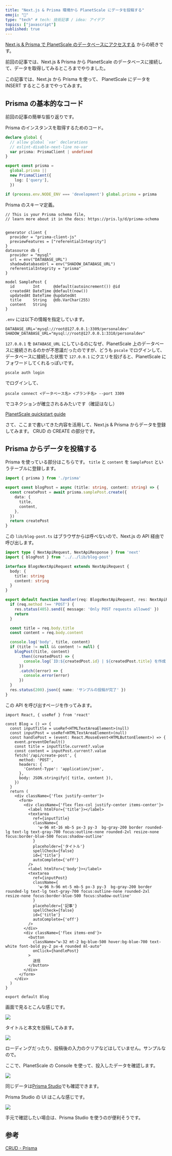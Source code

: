 ```yaml
---
title: "Next.js & Prisma 環境から PlanetScale にデータを投稿する"
emoji: "📌"
type: "tech" # tech: 技術記事 / idea: アイデア
topics: ["javascript"]
published: true
---
```


[Next.js & Prisma で PlanetScale のデータベースにアクセスする](https://zenn.dev/fjsh/articles/733a1334ffc1c8) からの続きです。

前回の記事では、Next.js & Prisma から PlanetScale のデータベースに接続して、データを取得してみるところまでやりました。

この記事では、Next.js から Prisma を使って、 PlanetScale にデータを INSERT するところまでやってみます。

## Prisma の基本的なコード

前回の記事の簡単な振り返りです。

Prisma のインスタンスを取得するためのコード。

```js:lib/prisma.ts
declare global {
  // allow global `var` declarations
  // eslint-disable-next-line no-var
  var prisma: PrismaClient | undefined
}

export const prisma =
  global.prisma ||
  new PrismaClient({
    log: ['query'],
  })

if (process.env.NODE_ENV === 'development') global.prisma = prisma
```

Prisma のスキーマ定義。

```prisma:prisma/schema.prisma
// This is your Prisma schema file,
// learn more about it in the docs: https://pris.ly/d/prisma-schema


generator client {
  provider = "prisma-client-js"
  previewFeatures = ["referentialIntegrity"]
}
datasource db {
  provider = "mysql"
  url = env("DATABASE_URL")
  shadowDatabaseUrl = env("SHADOW_DATABASE_URL")
  referentialIntegrity = "prisma"
}

model SamplePost {
  id        Int      @default(autoincrement()) @id
  createdAt DateTime @default(now())
  updatedAt DateTime @updatedAt
  title     String   @db.VarChar(255)
  content   String
}

```

`.env` には以下の情報を指定しています。

```
DATABASE_URL='mysql://root@127.0.0.1:3309/personaldev'
SHADOW_DATABASE_URL="mysql://root@127.0.0.1:3310/personaldev"
```

`127.0.0.1` を `DATABASE_URL` にしているのになぜ、PlanetScale 上のデータベースに接続されるのかが不思議だったのですが、どうも `pscale` でログインして、データベースに接続した状態で `127.0.0.1` にクエリを投げると、PlanetScale にフォワードしてくれるっぽいです。

```console
pscale auth login
```

でログインして、

```console
pscale connect <データベース名> <ブランチ名> --port 3309
```

でコネクションが確立されるみたいです（確証はなし）

[PlanetScale quickstart guide](https://docs.planetscale.com/tutorials/planetscale-quick-start-guide)

さて、ここまで書いてきた内容を活用して、Next.js & Prisma からデータを登録してみます。 CRUD の CREATE の部分です。

## Prisma からデータを投稿する

Prisma を使っている部分はこちらです。 `title` と `content` を `SamplePost` というテーブルに登録します。

```js:lib/blog-post.ts
import { prisma } from './prisma'

export const blogPost = async (title: string, content: string) => {
  const createPost = await prisma.samplePost.create({
    data: {
      title,
      content,
    },
  })
  return createPost
}

```

この `lib/blog-post.ts` はブラウザからは呼べないので、Next.js の API 経由で呼び出します。

```js:pages/api/create-post.ts
import type { NextApiRequest, NextApiResponse } from 'next'
import { blogPost } from '../../lib/blog-post'

interface BlogsNextApiRequest extends NextApiRequest {
  body: {
    title: string
    content: string
  }
}

export default function handler(req: BlogsNextApiRequest, res: NextApiResponse) {
  if (req.method !== 'POST') {
    res.status(405).send({ message: 'Only POST requests allowed' })
    return
  }

  const title = req.body.title
  const content = req.body.content

  console.log('body', title, content)
  if (title != null && content != null) {
    blogPost(title, content)
      .then((createdPost) => {
        console.log(`ID:${createdPost.id} | ${createdPost.title} を作成しました。`)
      })
      .catch((error) => {
        console.error(error)
      })
  }
  res.status(200).json({ name: 'サンプルの投稿が完了' })
}

```

この API を呼び出すページを作ってみます。

```js:pages/blog.tsx
import React, { useRef } from 'react'

const Blog = () => {
  const inputTitle = useRef<HTMLTextAreaElement>(null)
  const inputPost = useRef<HTMLTextAreaElement>(null)
  const handlePost = (event: React.MouseEvent<HTMLButtonElement>) => {
    event.preventDefault()
    const title = inputTitle.current?.value
    const content = inputPost.current?.value
    fetch('/api/create-post', {
      method: 'POST',
      headers: {
        'Content-Type': 'application/json',
      },
      body: JSON.stringify({ title, content }),
    })
  }
  return (
    <div className={'flex justify-center'}>
      <form>
        <div className={'flex flex-col justify-center items-center'}>
          <label htmlFor={'title'}></label>
          <textarea
            ref={inputTitle}
            className={
              'w-96 mt-16 mb-5 px-3 py-3  bg-gray-200 border rounded-lg text-lg text-gray-700 focus:outline-none rounded-2xl resize-none focus:border-blue-500 focus:shadow-outline'
            }
            placeholder={'タイトル'}
            spellCheck={false}
            id={'title'}
            autoComplete={'off'}
          />
          <label htmlFor={'body'}></label>
          <textarea
            ref={inputPost}
            className={
              'w-96 h-96 mt-5 mb-5 px-3 py-3  bg-gray-200 border rounded-lg text-lg text-gray-700 focus:outline-none rounded-2xl resize-none focus:border-blue-500 focus:shadow-outline'
            }
            placeholder={'記事'}
            spellCheck={false}
            id={'title'}
            autoComplete={'off'}
          />
        </div>
        <div className={'flex items-end'}>
          <button
            className="w-32 mt-2 bg-blue-500 hover:bg-blue-700 text-white font-bold py-2 px-4 rounded ml-auto"
            onClick={handlePost}
          >
            送信
          </button>
        </div>
      </form>
    </div>
  )
}

export default Blog
```

画面で見るとこんな感じです。

![](https://storage.googleapis.com/zenn-user-upload/770fdda1c60c-20220418.jpg)

タイトルと本文を投稿してみます。

![](https://storage.googleapis.com/zenn-user-upload/fadea977caa4-20220418.jpg)

ローディングだったり、投稿後の入力のクリアなどはしていません。サンプルなので。

ここで、PlanetScale の Console を使って、投入したデータを確認します。

![](https://storage.googleapis.com/zenn-user-upload/39dac079ef47-20220418.png)

同じデータは[Prisma Studio](https://www.prisma.io/studio)でも確認できます。

Prisma Studio の UI はこんな感じです。

![](https://storage.googleapis.com/zenn-user-upload/d6a60ba68dc4-20220418.jpg)

手元で確認したい場合は、Prisma Studio を使うのが便利そうです。

## 参考

[CRUD - Prisma](https://www.prisma.io/docs/concepts/components/prisma-client/crud#create)
